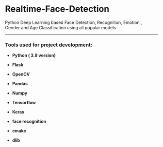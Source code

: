 # Realtime-Face-Detection
Python Deep Learning based Face Detection, Recognition, Emotion , Gender and Age Classification using all popular models

<hr>

<h3> Tools used for project development: </h3>
<ul>
<li><p><b>Python ( 3.9 version)</b></p></li>
<li><p><b>Flask</b></p></li>
<li><p><b>OpenCV</b></p></li>
<li><p><b>Pandas</b></p></li>
<li><p><b>Numpy</b></p></li>
<li><p><b>Tensorflow</b></p></li>
<li><p><b>Keras</b></p></li>
<li><p><b>face recognition</b></p></li>
<li><p><b>cmake</b></p></li>
<li><p><b>dlib</b></p></li>
</ul>
